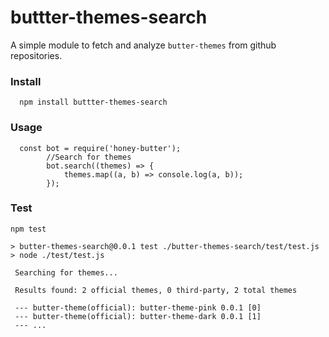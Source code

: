 # buttter-themes-search
A simple module to fetch and analyze `butter-themes` from github repositories.
### Install 
```SHELL
  npm install buttter-themes-search
```
### Usage
```JS
  const bot = require('honey-butter');
        //Search for themes
        bot.search((themes) => {
            themes.map((a, b) => console.log(a, b));
        });
```
### Test
```SHELL
npm test

> butter-themes-search@0.0.1 test ./butter-themes-search/test/test.js
> node ./test/test.js

 Searching for themes...

 Results found: 2 official themes, 0 third-party, 2 total themes
 
 --- butter-theme(official): butter-theme-pink 0.0.1 [0]
 --- butter-theme(official): butter-theme-dark 0.0.1 [1]
 --- ...
```
